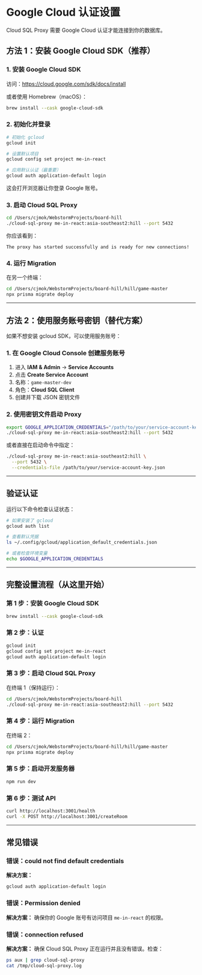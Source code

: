 # Google Cloud 认证设置

Cloud SQL Proxy 需要 Google Cloud 认证才能连接到你的数据库。

## 方法 1：安装 Google Cloud SDK（推荐）

### 1. 安装 Google Cloud SDK

访问：https://cloud.google.com/sdk/docs/install

或者使用 Homebrew（macOS）：

```bash
brew install --cask google-cloud-sdk
```

### 2. 初始化并登录

```bash
# 初始化 gcloud
gcloud init

# 设置默认项目
gcloud config set project me-in-react

# 应用默认认证（最重要）
gcloud auth application-default login
```

这会打开浏览器让你登录 Google 账号。

### 3. 启动 Cloud SQL Proxy

```bash
cd /Users/cjmok/WebstormProjects/board-hill
./cloud-sql-proxy me-in-react:asia-southeast2:hill --port 5432
```

你应该看到：
```
The proxy has started successfully and is ready for new connections!
```

### 4. 运行 Migration

在另一个终端：

```bash
cd /Users/cjmok/WebstormProjects/board-hill/hill/game-master
npx prisma migrate deploy
```

---

## 方法 2：使用服务账号密钥（替代方案）

如果不想安装 gcloud SDK，可以使用服务账号：

### 1. 在 Google Cloud Console 创建服务账号

1. 进入 **IAM & Admin** → **Service Accounts**
2. 点击 **Create Service Account**
3. 名称：`game-master-dev`
4. 角色：**Cloud SQL Client**
5. 创建并下载 JSON 密钥文件

### 2. 使用密钥文件启动 Proxy

```bash
export GOOGLE_APPLICATION_CREDENTIALS="/path/to/your/service-account-key.json"
./cloud-sql-proxy me-in-react:asia-southeast2:hill --port 5432
```

或者直接在启动命令中指定：

```bash
./cloud-sql-proxy me-in-react:asia-southeast2:hill \
  --port 5432 \
  --credentials-file /path/to/your/service-account-key.json
```

---

## 验证认证

运行以下命令检查认证状态：

```bash
# 如果安装了 gcloud
gcloud auth list

# 查看默认凭据
ls ~/.config/gcloud/application_default_credentials.json

# 或者检查环境变量
echo $GOOGLE_APPLICATION_CREDENTIALS
```

---

## 完整设置流程（从这里开始）

### 第 1 步：安装 Google Cloud SDK

```bash
brew install --cask google-cloud-sdk
```

### 第 2 步：认证

```bash
gcloud init
gcloud config set project me-in-react
gcloud auth application-default login
```

### 第 3 步：启动 Cloud SQL Proxy

在终端 1（保持运行）：

```bash
cd /Users/cjmok/WebstormProjects/board-hill
./cloud-sql-proxy me-in-react:asia-southeast2:hill --port 5432
```

### 第 4 步：运行 Migration

在终端 2：

```bash
cd /Users/cjmok/WebstormProjects/board-hill/hill/game-master
npx prisma migrate deploy
```

### 第 5 步：启动开发服务器

```bash
npm run dev
```

### 第 6 步：测试 API

```bash
curl http://localhost:3001/health
curl -X POST http://localhost:3001/createRoom
```

---

## 常见错误

### 错误：could not find default credentials

**解决方案：**
```bash
gcloud auth application-default login
```

### 错误：Permission denied

**解决方案：**
确保你的 Google 账号有访问项目 `me-in-react` 的权限。

### 错误：connection refused

**解决方案：**
确保 Cloud SQL Proxy 正在运行并且没有错误。检查：
```bash
ps aux | grep cloud-sql-proxy
cat /tmp/cloud-sql-proxy.log
```

